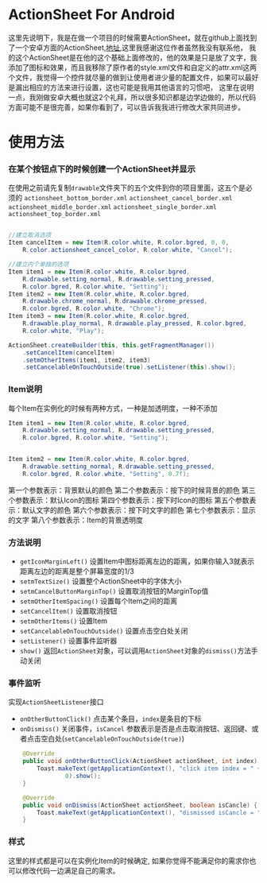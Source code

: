ActionSheet For Android
===========
这里先说明下，我是在做一个项目的时候需要ActionSheet，就在github上面找到了一个安卓方面的ActionSheet,[地址](https://github.com/baoyongzhang/ActionSheetForAndroid/tree/master/code),这里我感谢这位作者虽然我没有联系他，
我的这个ActionSheet是在他的这个基础上面修改的，他的效果是只是放了文字，我添加了图标和效果，而且我移除了原作者的style.xml文件和自定义的attr.xml这两个文件，我觉得一个控件就尽量的做到让使用者进少量的配置文件，如果可以最好是漏出相应的方法来进行设置，这也可能是我用其他语言的习惯吧，
这里在说明一点，我刚做安卓大概也就这2个礼拜，所以很多知识都是边学边做的，所以代码方面可能不是很完善，如果你看到了，可以告诉我我进行修改大家共同进步。

# 使用方法

### 在某个按钮点下的时候创建一个ActionSheet并显示

在使用之前请先复制`drawable`文件夹下的五个文件到你的项目里面，这五个是必须的
`actionsheet_bottom_border.xml`
`actionsheet_cancel_border.xml`
`actionsheet_middle_border.xml`
`actionsheet_single_border.xml`
`actionsheet_top_border.xml`

```java

//建立取消选项
Item cancelItem = new Item(R.color.white, R.color.bgred, 0, 0,
	R.color.actionsheet_cancel_color, R.color.white, "Cancel");

//建立内个单独的选项
Item item1 = new Item(R.color.white, R.color.bgred,
	R.drawable.setting_normal, R.drawable.setting_pressed,
	R.color.bgred, R.color.white, "Setting");
Item item2 = new Item(R.color.white, R.color.bgred,
	R.drawable.chrome_normal, R.drawable.chrome_pressed,
	R.color.bgred, R.color.white, "Chrome");
Item item3 = new Item(R.color.white, R.color.bgred,
	R.drawable.play_normal, R.drawable.play_pressed, R.color.bgred,
	R.color.white, "Play");

ActionSheet.createBuilder(this, this.getFragmentManager())
	.setCancelItem(cancelItem)
	.setmOtherItems(item1, item2, item3)
	.setCancelableOnTouchOutside(true).setListener(this).show();
```

### Item说明

每个Item在实例化的时候有两种方式，一种是加透明度，一种不添加
```java
Item item1 = new Item(R.color.white, R.color.bgred,
	R.drawable.setting_normal, R.drawable.setting_pressed,
	R.color.bgred, R.color.white, "Setting");


Item item2 = new Item(R.color.white, R.color.bgred,
	R.drawable.setting_normal, R.drawable.setting_pressed,
	R.color.bgred, R.color.white, "Setting", 0.7f);
```
第一个参数表示：背景默认的颜色
第二个参数表示：按下的时候背景的颜色
第三个参数表示：默认Icon的图标
第四个参数表示：按下时Icon的图标
第五个参数表示：默认文字的颜色
第六个参数表示：按下时文字的颜色
第七个参数表示：显示的文字
第八个参数表示：Item的背景透明度

### 方法说明

* `getIconMarginLeft()` 设置Item中图标距离左边的距离，如果你输入3就表示距离左边的距离是整个屏幕宽度的1/3
* `setmTextSize()` 设置整个ActionSheet中的字体大小
* `setmCancelButtonMarginTop()` 设置取消按钮的MarginTop值
* `setmOtherItemSpacing()` 设置每个Item之间的距离		
* `setCancelItem()` 设置取消按钮
* `setmOtherItems()` 设置Item
* `setCancelableOnTouchOutside()` 设置点击空白处关闭
* `setListener()` 设置事件监听器
* `show()` 返回`ActionSheet`对象，可以调用`ActionSheet`对象的`dismiss()`方法手动关闭

### 事件监听

实现`ActionSheetListener`接口
* `onOtherButtonClick()` 点击某个条目，`index`是条目的下标
* `onDismiss()` 关闭事件，`isCancel` 参数表示是否是点击取消按钮、返回键、或者点击空白处(`setCancelableOnTouchOutside(true)`)

```java
   	@Override
	public void onOtherButtonClick(ActionSheet actionSheet, int index) {
		Toast.makeText(getApplicationContext(), "click item index = " + index,
				0).show();
	}

	@Override
	public void onDismiss(ActionSheet actionSheet, boolean isCancle) {
		Toast.makeText(getApplicationContext(), "dismissed isCancle = " + isCancle, 0).show();
	}
```

### 样式

这里的样式都是可以在实例化Item的时候确定, 如果你觉得不能满足你的需求你也可以修改代码一边满足自己的需求。


